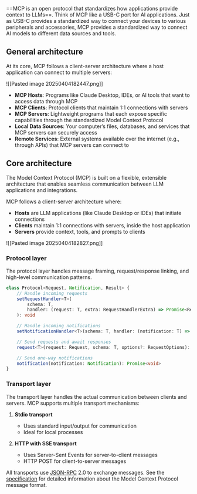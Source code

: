 ==MCP is an open protocol that standardizes how applications provide context to LLMs==. Think of MCP like a USB-C port for AI applications. Just as USB-C provides a standardized way to connect your devices to various peripherals and accessories, MCP provides a standardized way to connect AI models to different data sources and tools.

## General architecture

At its core, MCP follows a client-server architecture where a host application can connect to multiple servers:

![[Pasted image 20250404182447.png]]

- **MCP Hosts**: Programs like Claude Desktop, IDEs, or AI tools that want to access data through MCP
- **MCP Clients**: Protocol clients that maintain 1:1 connections with servers
- **MCP Servers**: Lightweight programs that each expose specific capabilities through the standardized Model Context Protocol
- **Local Data Sources**: Your computer’s files, databases, and services that MCP servers can securely access
- **Remote Services**: External systems available over the internet (e.g., through APIs) that MCP servers can connect to

## Core architecture

The Model Context Protocol (MCP) is built on a flexible, extensible architecture that enables seamless communication between LLM applications and integrations.

MCP follows a client-server architecture where:

- **Hosts** are LLM applications (like Claude Desktop or IDEs) that initiate connections
- **Clients** maintain 1:1 connections with servers, inside the host application
- **Servers** provide context, tools, and prompts to clients

![[Pasted image 20250404182827.png]]

### Protocol layer

The protocol layer handles message framing, request/response linking, and high-level communication patterns.

```typescript
class Protocol<Request, Notification, Result> {
    // Handle incoming requests
    setRequestHandler<T>(
        schema: T,
        handler: (request: T, extra: RequestHandlerExtra) => Promise<Result>,
    ): void

    // Handle incoming notifications
    setNotificationHandler<T>(schema: T, handler: (notification: T) => Promise<void>): void

    // Send requests and await responses
    request<T>(request: Request, schema: T, options?: RequestOptions): Promise<T>

    // Send one-way notifications
    notification(notification: Notification): Promise<void>
}
```

### Transport layer

The transport layer handles the actual communication between clients and servers. MCP supports multiple transport mechanisms:

1. **Stdio transport**
    - Uses standard input/output for communication
    - Ideal for local processes

2. **HTTP with SSE transport**
    - Uses Server-Sent Events for server-to-client messages
    - HTTP POST for client-to-server messages

All transports use [JSON-RPC](https://www.jsonrpc.org/) 2.0 to exchange messages. See the [specification](https://spec.modelcontextprotocol.io) for detailed information about the Model Context Protocol message format.
